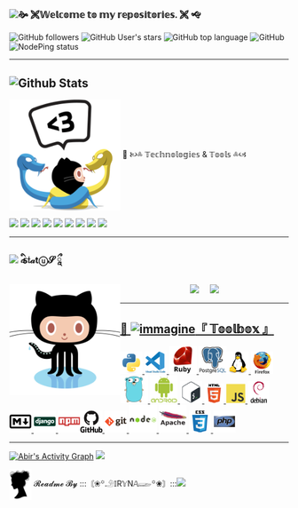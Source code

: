 


### <img src="https://c.tenor.com/3z9WAevpMVoAAAAi/cheeks-up.gif" width="60px">🙞 🙨𝕎𝕖𝕝𝕔𝕠𝕞𝕖 𝕥𝕠 𝕞𝕪 𝕣𝕖𝕡𝕠𝕤𝕚𝕥𝕠𝕣𝕚𝕖𝕤. 🙨 🙝

</hr>


![GitHub followers](https://img.shields.io/github/followers/IRYNA0308?style=social)
![GitHub User's stars](https://img.shields.io/github/stars/IRYNA0308?style=social)
![GitHub top language](https://img.shields.io/github/languages/top/IRYNA0308/IRYNA0308)
![GitHub](https://img.shields.io/badge/iryna0308-happycoding-success)
![NodePing status](https://img.shields.io/nodeping/status/jkiwn052-ntpp-4lbb-8d45-ihew6d9ucoei?style=plastic&up_color=yellow)

---
![Github Stats](https://github-stats-alpha.vercel.app/api/?username=IRYNA0308&tc=333&ic=333)
---
</hr>
<img align="center" title="Github" alt="Github" width="200px" src="pngegg.png" /> 🔧 🙠༜ 𝕋𝕖𝕔𝕙𝕟𝕠𝕝𝕠𝕘𝕚𝕖𝕤 & 𝕋𝕠𝕠𝕝𝕤 ༜🙢


![](https://img.shields.io/badge/OS-Linux-informational?style=flat&logo=linux&logoColor=white&color=2bbc8a)
![](https://img.shields.io/badge/Code-Python-informational?style=flat&logo=python&logoColor=white&color=2bbc8a)
![](https://img.shields.io/badge/Code-JavaScript-informational?style=flat&logo=javascript&logoColor=white&color=2bbc8a)
![](https://img.shields.io/badge/Shell-Bash-informational?style=flat&logo=gnu-bash&logoColor=white&color=2bbc8a)
![](https://img.shields.io/badge/Code-Vue-informational?style=flat&logo=vue.js&logoColor=white&color=2bbc8a)
![](https://img.shields.io/badge/Tools-PostgreSQL-informational?style=flat&logo=postgresql&logoColor=white&color=2bbc8a)
![](https://img.shields.io/badge/Tools-Docker-informational?style=flat&logo=docker&logoColor=white&color=2bbc8a)
![](https://img.shields.io/badge/Cloud-Digital_Ocean-informational?style=flat&logo=digitalocean&logoColor=white&color=2bbc8a)
![](https://img.shields.io/badge/Termux-tools-brightgreen?style=flat&logo=Termux&logoColor=white&color=2bbc8a)
 

 
---

### <img src="https://c.tenor.com/ucYo7disu-QAAAAi/mokkapresti-monica-presti.gif" width="60px"> ཱི  𝕤𝔱𝒶tⓤ𝓢 ཱྀ

<a href="https://github.com/IRYNA0308"><img align="left" title="Github" alt="Github" width="200px" src="pngegg(1).png" /></a>


<p align="center"><a href="https://github.com/IRYNA0308">
<img height="165" src="https://github-readme-stats.vercel.app/api?username=IRYNA0308&show_icons=true&include_all_commits=true&theme=react&cache_seconds=3200&hide_border=true" /></a>
&nbsp;&nbsp;&nbsp;
<a href="https://github.com/IRYNA0308"><img src="https://github-readme-stats.vercel.app/api/top-langs/?username=IRYNA0308&layout=compact&theme=react&hide_border=true" />
 
 
---

## 🧰 ![immagine](https://user-images.githubusercontent.com/79381105/131199208-75721fd9-b556-4dcc-92c8-be88b51cb7c2.png)『 𝕋𝕠𝕠𝕝𝕓𝕠𝕩 』
 
<img src="https://raw.githubusercontent.com/devicons/devicon/00f02ef57fb7601fd1ddcc2fe6fe670fef3ae3e4/icons/python/python-original.svg" alt="python" width="40" height="40"/>
<img src="https://raw.githubusercontent.com/devicons/devicon/00f02ef57fb7601fd1ddcc2fe6fe670fef3ae3e4/icons/vscode/vscode-original-wordmark.svg"alt="vscode" width="40" height="40"/>
<img src="https://raw.githubusercontent.com/devicons/devicon/00f02ef57fb7601fd1ddcc2fe6fe670fef3ae3e4/icons/ruby/ruby-original-wordmark.svg" alt="ruby" width="50" height="50"/>
<img src="https://github.com/devicons/devicon/blob/master/icons/postgresql/postgresql-original-wordmark.svg" alt="PostgreSQL" width="50" height="50"/><img src="https://raw.githubusercontent.com/devicons/devicon/00f02ef57fb7601fd1ddcc2fe6fe670fef3ae3e4/icons/linux/linux-original.svg" alt="linux" width="40" height="40"/>
<img src="https://raw.githubusercontent.com/devicons/devicon/00f02ef57fb7601fd1ddcc2fe6fe670fef3ae3e4/icons/firefox/firefox-original-wordmark.svg" alt="firefox" width="40" height="40"/>
<img src="https://raw.githubusercontent.com/devicons/devicon/00f02ef57fb7601fd1ddcc2fe6fe670fef3ae3e4/icons/go/go-original.svg" alt="go" width="50" height="50"/>
<img src="https://raw.githubusercontent.com/devicons/devicon/00f02ef57fb7601fd1ddcc2fe6fe670fef3ae3e4/icons/android/android-plain-wordmark.svg" alt="android" width="50" height="50"/>
<img src="https://raw.githubusercontent.com/devicons/devicon/00f02ef57fb7601fd1ddcc2fe6fe670fef3ae3e4/icons/bash/bash-original.svg" alt="bash" width="40" height="40"/>
<img src="https://raw.githubusercontent.com/devicons/devicon/00f02ef57fb7601fd1ddcc2fe6fe670fef3ae3e4/icons/html5/html5-original-wordmark.svg"alt="HTML" width="35" height="35"/>
<img src="https://github.com/devicons/devicon/blob/master/icons/javascript/javascript-original.svg" alt="JavaScript" width="35" height="35"/>
<img src="https://raw.githubusercontent.com/devicons/devicon/00f02ef57fb7601fd1ddcc2fe6fe670fef3ae3e4/icons/debian/debian-original-wordmark.svg" alt="debian" width="40" height="40"/>
<img src="https://raw.githubusercontent.com/devicons/devicon/00f02ef57fb7601fd1ddcc2fe6fe670fef3ae3e4/icons/markdown/markdown-original.svg" alt="markdown" width="40" height="40"/>
<img src="https://raw.githubusercontent.com/devicons/devicon/00f02ef57fb7601fd1ddcc2fe6fe670fef3ae3e4/icons/django/django-original.svg" alt="django" width="40" height="40"/>
<img src="https://github.com/devicons/devicon/blob/master/icons/npm/npm-original-wordmark.svg" alt="npm" width="40" height="40"/><img src="https://raw.githubusercontent.com/devicons/devicon/00f02ef57fb7601fd1ddcc2fe6fe670fef3ae3e4/icons/github/github-original-wordmark.svg" alt="github" width="40" height="40"/>
<img src="https://raw.githubusercontent.com/devicons/devicon/00f02ef57fb7601fd1ddcc2fe6fe670fef3ae3e4/icons/git/git-original-wordmark.svg"alt="git"width="40" height="40"/>
<img src="https://github.com/devicons/devicon/blob/master/icons/nodejs/nodejs-original-wordmark.svg" alt="NodeJS" width="50" height="50"/>
<img src="https://raw.githubusercontent.com/devicons/devicon/00f02ef57fb7601fd1ddcc2fe6fe670fef3ae3e4/icons/apache/apache-original-wordmark.svg" alt="apache" width="50" height="50"/>
<img src="https://raw.githubusercontent.com/devicons/devicon/00f02ef57fb7601fd1ddcc2fe6fe670fef3ae3e4/icons/css3/css3-original-wordmark.svg" alt="css3" width="40" height="40"/>
<img src="https://raw.githubusercontent.com/devicons/devicon/00f02ef57fb7601fd1ddcc2fe6fe670fef3ae3e4/icons/php/php-original.svg" alt="php" width="40" height="40"/>
 
 
---

 
<p align="center">
  <a href="https://github.com/IRYNA0308">
  </a>
</p>
<a href="https://github.com/IRYNA0308"><img alt="Abir's Activity Graph" src="https://activity-graph.herokuapp.com/graph?username=IRYNA0308&bg_color=1F222E&color=F8D866&line=F85D7F&point=FFFFFF&hide_border=true" /></a>

  
 <img src="https://metrics.lecoq.io/IRYNA0308?template=classic&achievements=1&achievements.threshold=C&achievements.secrets=true&achievements.display=compact&achievements.limit=0&config.timezone=Europa%2FEuropa">	
 
 
 
<img align="center" title="Github" alt="Github" width="40px" src="pngegg(2).png" /> 𝓡𝓮𝓪𝓭𝓶𝓮 𝓑𝔂 :::〘❀꙳𓄂𝕀R𝕐N𝔸𓆃꙳❀〙:::<img src="https://c.tenor.com/9q01NW8hcEcAAAAi/mokkapresti-monica-presti.gif" width="30px"> 

 
 
 
 
